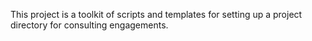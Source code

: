 
This project is a toolkit of scripts and templates for setting up a project directory for consulting engagements.